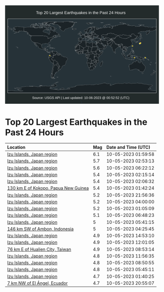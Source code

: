 ![Map](./map.png)

# Top 20 Largest Earthquakes in the Past 24 Hours

| Location | Mag | Date and Time (UTC) |
|:---|:---|:---|
| [Izu Islands, Japan region](https://earthquake.usgs.gov/earthquakes/eventpage/us6000lcz1) | 6.1 | 10-05-2023 01:59:58 |
| [Izu Islands, Japan region](https://earthquake.usgs.gov/earthquakes/eventpage/us6000lczf) | 5.7 | 10-05-2023 02:53:13 |
| [Izu Islands, Japan region](https://earthquake.usgs.gov/earthquakes/eventpage/us6000ld0f) | 5.6 | 10-05-2023 06:22:12 |
| [Izu Islands, Japan region](https://earthquake.usgs.gov/earthquakes/eventpage/us6000lcz5) | 5.4 | 10-05-2023 02:15:14 |
| [Izu Islands, Japan region](https://earthquake.usgs.gov/earthquakes/eventpage/us6000lcz2) | 5.4 | 10-05-2023 02:06:32 |
| [130 km E of Kokopo, Papua New Guinea](https://earthquake.usgs.gov/earthquakes/eventpage/us6000lcyx) | 5.4 | 10-05-2023 01:42:24 |
| [Izu Islands, Japan region](https://earthquake.usgs.gov/earthquakes/eventpage/us6000ldab) | 5.2 | 10-05-2023 21:56:36 |
| [Izu Islands, Japan region](https://earthquake.usgs.gov/earthquakes/eventpage/us6000lczr) | 5.2 | 10-05-2023 04:00:00 |
| [Izu Islands, Japan region](https://earthquake.usgs.gov/earthquakes/eventpage/us6000lcys) | 5.2 | 10-05-2023 01:05:09 |
| [Izu Islands, Japan region](https://earthquake.usgs.gov/earthquakes/eventpage/us6000ld0z) | 5.1 | 10-05-2023 06:48:23 |
| [Izu Islands, Japan region](https://earthquake.usgs.gov/earthquakes/eventpage/us6000ld09) | 5 | 10-05-2023 05:41:15 |
| [146 km SW of Ambon, Indonesia](https://earthquake.usgs.gov/earthquakes/eventpage/us6000lczv) | 5 | 10-05-2023 04:25:45 |
| [Izu Islands, Japan region](https://earthquake.usgs.gov/earthquakes/eventpage/us6000ld4n) | 4.9 | 10-05-2023 14:53:10 |
| [Izu Islands, Japan region](https://earthquake.usgs.gov/earthquakes/eventpage/us6000ld3f) | 4.9 | 10-05-2023 12:01:05 |
| [76 km E of Hualien City, Taiwan](https://earthquake.usgs.gov/earthquakes/eventpage/us6000ld1n) | 4.9 | 10-05-2023 08:53:14 |
| [Izu Islands, Japan region](https://earthquake.usgs.gov/earthquakes/eventpage/us6000ld3e) | 4.8 | 10-05-2023 11:56:35 |
| [Izu Islands, Japan region](https://earthquake.usgs.gov/earthquakes/eventpage/us6000ld1m) | 4.8 | 10-05-2023 08:50:55 |
| [Izu Islands, Japan region](https://earthquake.usgs.gov/earthquakes/eventpage/us6000ld0b) | 4.8 | 10-05-2023 05:45:11 |
| [Izu Islands, Japan region](https://earthquake.usgs.gov/earthquakes/eventpage/us6000lcz3) | 4.7 | 10-05-2023 01:40:25 |
| [7 km NW of El Ángel, Ecuador](https://earthquake.usgs.gov/earthquakes/eventpage/us6000ld9m) | 4.7 | 10-05-2023 20:55:07 |
